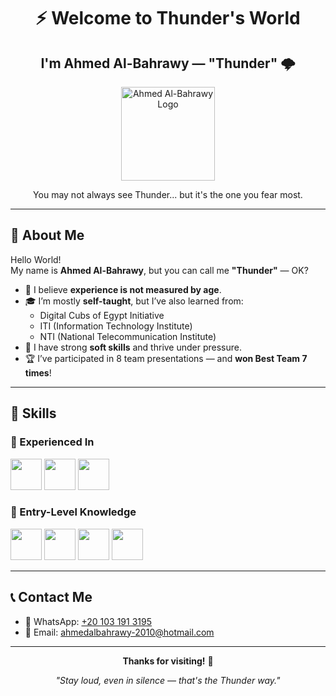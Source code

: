 <!---
AhmedAl-Bahrawy/AhmedAl-Bahrawy is a ✨ special ✨ repository because its `README.md` (this file) appears on your GitHub profile.
You can click the Preview link to take a look at your changes.
--->

<h1 align="center">⚡ Welcome to Thunder's World</h1>
<h2 align="center">I'm Ahmed Al-Bahrawy — "Thunder" 🌩️</h2>

<p align="center">
  <img src="logo.png" width="150" alt="Ahmed Al-Bahrawy Logo">
</p>

<p align="center">
  You may not always see Thunder... but it's the one you fear most.
</p>

---

## 👋 About Me

Hello World!  
My name is **Ahmed Al-Bahrawy**, but you can call me **"Thunder"** — OK?

- 🧠 I believe **experience is not measured by age**.
- 🎓 I’m mostly **self-taught**, but I’ve also learned from:
  - Digital Cubs of Egypt Initiative
  - ITI (Information Technology Institute)
  - NTI (National Telecommunication Institute)
- 🧩 I have strong **soft skills** and thrive under pressure.
- 🏆 I’ve participated in 8 team presentations — and **won Best Team 7 times**!

---

## 🧠 Skills

### 💪 Experienced In
<p>
  <img src="https://github.com/meemknight/photos/blob/master/python.png" height="50">
  <img src="https://github.com/meemknight/photos/blob/master/photoshop.png" height="50">
  <img src="https://github.com/meemknight/photos/blob/master/github.png" height="50">
</p>

### 📘 Entry-Level Knowledge
<p>
  <img src="https://github.com/meemknight/photos/blob/master/linux.png" height="50">
  <img src="https://github.com/meemknight/photos/blob/master/windows.png" height="50">
  <img src="https://github.com/meemknight/photos/blob/master/visualStudio.png" height="50">
  <img src="https://github.com/meemknight/photos/blob/master/unity.png" height="50">
</p>

---

## 📞 Contact Me

- 📱 WhatsApp: [+20 103 191 3195](https://wa.me/201031913195)
- 📧 Email: [ahmedalbahrawy-2010@hotmail.com](mailto:ahmedalbahrawy-2010@hotmail.com)

---

<p align="center">
  <b>Thanks for visiting!</b> 👀  
</p>
<p align="center">
  <i>"Stay loud, even in silence — that's the Thunder way."</i>
</p>
